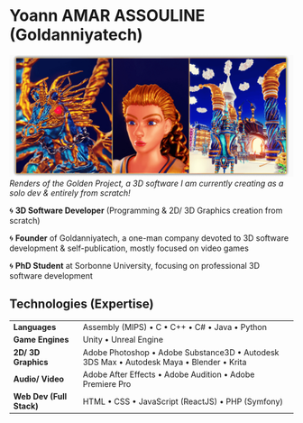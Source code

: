 <!--  URL: https://github.com/Goldanniyatech/Goldanniyatech -->

# Yoann AMAR ASSOULINE (Goldanniyatech) 

![Banner](Data/Goldanniyatech-Banner.png?raw=true "Goldanniyatech Banner") 
*Renders of the Golden Project, a 3D software I am currently creating as a solo dev & entirely from scratch!*

:cyclone: **3D Software Developer** (Programming & 2D/ 3D Graphics creation from scratch) 

:cyclone: **Founder** of Goldanniyatech, a one-man company devoted to 3D software development & self-publication, mostly focused on video games

:cyclone: **PhD Student** at Sorbonne University, focusing on professional 3D software development


## Technologies (Expertise)

|                          |                                                |
| ------------------------ | ---------------------------------------------- |
| __**Languages**__            | Assembly (MIPS) • C • C++ • C# • Java • Python |
| **Game Engines**         | Unity • Unreal Engine                          | 
| **2D/ 3D Graphics**      | Adobe Photoshop • Adobe Substance3D • Autodesk 3DS Max • Autodesk Maya • Blender • Krita |
| **Audio/ Video**         | Adobe After Effects • Adobe Audition • Adobe Premiere Pro  |
| **Web Dev (Full Stack)** | HTML • CSS • JavaScript (ReactJS) • PHP (Symfony)          |
